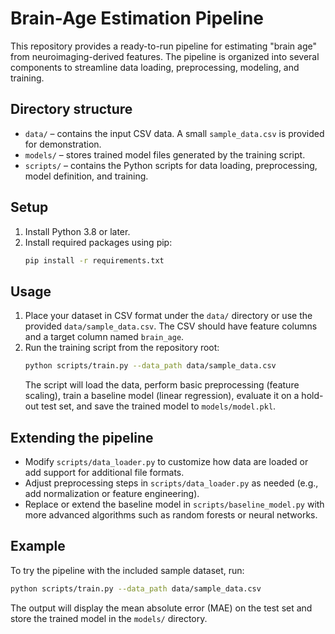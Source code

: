 # Brain-Age Estimation Pipeline  

This repository provides a ready-to-run pipeline for estimating "brain age" from neuroimaging-derived features. The pipeline is organized into several components to streamline data loading, preprocessing, modeling, and training.  

## Directory structure  
- `data/` – contains the input CSV data. A small `sample_data.csv` is provided for demonstration.  
- `models/` – stores trained model files generated by the training script.  
- `scripts/` – contains the Python scripts for data loading, preprocessing, model definition, and training.  

## Setup  
1. Install Python 3.8 or later.  
2. Install required packages using pip:  
   ```bash  
   pip install -r requirements.txt  
   ```  

## Usage  
1. Place your dataset in CSV format under the `data/` directory or use the provided `data/sample_data.csv`. The CSV should have feature columns and a target column named `brain_age`.  
2. Run the training script from the repository root:  
   ```bash  
   python scripts/train.py --data_path data/sample_data.csv  
   ```  
   The script will load the data, perform basic preprocessing (feature scaling), train a baseline model (linear regression), evaluate it on a hold-out test set, and save the trained model to `models/model.pkl`.  

## Extending the pipeline  
- Modify `scripts/data_loader.py` to customize how data are loaded or add support for additional file formats.  
- Adjust preprocessing steps in `scripts/data_loader.py` as needed (e.g., add normalization or feature engineering).  
- Replace or extend the baseline model in `scripts/baseline_model.py` with more advanced algorithms such as random forests or neural networks.  

## Example  
To try the pipeline with the included sample dataset, run:  
```bash  
python scripts/train.py --data_path data/sample_data.csv  
```  
The output will display the mean absolute error (MAE) on the test set and store the trained model in the `models/` directory.
